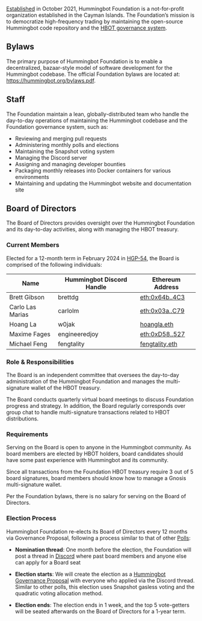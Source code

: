 [Established](/blog/introducing-the-hummingbot-foundation/) in October 2021, Hummingbot Foundation is a not-for-profit organization established in the Cayman Islands. The Foundation’s mission is to democratize high-frequency trading by maintaining the open-source Hummingbot code repository and the [HBOT governance system](/blog/faq-on-hbot-and-hummingbot-governance/).

## Bylaws

The primary purpose of Hummingbot Foundation is to enable a decentralized, bazaar-style model of software development for the Hummingbot codebase. The official Foundation bylaws are located at: <https://hummingbot.org/bylaws.pdf>.

## Staff

The Foundation maintain a lean, globally-distributed team who handle the day-to-day operations of maintaining the Hummingbot codebase and the Foundation governance system, such as:

* Reviewing and merging pull requests
* Administering monthly polls and elections
* Maintaining the Snapshot voting system
* Managing the Discord server
* Assigning and managing developer bounties
* Packaging monthly releases into Docker containers for various environments
* Maintaining and updating the Hummingbot website and documentation site

## Board of Directors

The Board of Directors provides oversight over the Hummingbot Foundation and its day-to-day activities, along with managing the HBOT treasury.

### Current Members

Elected for a 12-month term in February 2024 in [HGP-54](https://snapshot.org/#/hbot.eth/proposal/0x2fc72475c6aef6f8a6261f197833d5a80f6ee3b2971455a17a2223a5ebfedf06), the Board is comprised of the following individuals:

| Name              | Hummingbot Discord Handle  | Ethereum Address |
|-------------------|-----------------------------------------|-------------|
| Brett Gibson      | brettdg | [eth:0x64b..4C3](https://etherscan.io/address/0x64b8457C3977a2f8ca7D7C00b0435aED27CA34C3)
| Carlo Las Marias      | carlolm | [eth:0x03a..C79](https://etherscan.io/address/0x03aD70b7F9E577AE73a533470C2c65d537007C79)
| Hoang La          | w0jak | [hoangla.eth](https://etherscan.io/address/0xB6B3140Eb3953BCE564f937948f98Ab5A8286a50)
| Maxime Fages      | engineeredjoy | [eth:0xD58..527](https://etherscan.io/address/0xD582C19D593897aF38aa263dFFae151BfD42D527)
| Michael Feng      | fengtality | [fengtality.eth](https://etherscan.io/address/0x9FA3156B802eA7ECFe55173Eafc296f509a28777)

### Role & Responsibilities

The Board is an independent committee that oversees the day-to-day administration of the Hummingbot Foundation and manages the multi-signature wallet of the HBOT treasury.

The Board conducts quarterly virtual board meetings to discuss Foundation progress and strategy. In addition, the Board regularly corresponds over group chat to handle multi-signature transactions related to HBOT distributions.

### Requirements

Serving on the Board is open to anyone in the Hummingbot community. As board members are elected by HBOT holders, board candidates should have some past experience with Hummingbot and its community.

Since all transactions from the Foundation HBOT treasury require 3 out of 5 board signatures, board members should know how to manage a Gnosis multi-signature wallet.

Per the Foundation bylaws, there is no salary for serving on the Board of Directors.

### Election Process

Hummingbot Foundation re-elects its Board of Directors every 12 months via Governance Proposal, following a process similar to that of other [Polls](/governance/polls):

* **Nomination thread**: One month before the election, the Foundation will post a thread in [Discord](https://discord.gg/hummingbot) where past board members and anyone else can apply for a Board seat

* **Election starts**: We will create the election as a [Hummingbot Governance Proposal](/governance/proposals) with everyone who applied via the Discord thread. Similar to other polls, this election uses Snapshot gasless voting and the quadratic voting allocation method.

* **Election ends**: The election ends in 1 week, and the top 5 vote-getters will be seated afterwards on the Board of Directors for a 1-year term.
